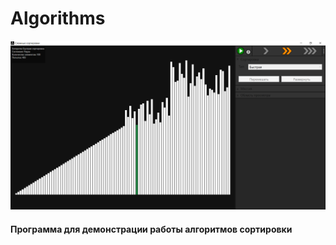 # Algorithms

![Иллюстрация к проекту](https://github.com/durasel74/Algorithms/blob/master/Algorithms_Demo.png)

#### Программа для демонстрации работы алгоритмов сортировки
